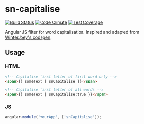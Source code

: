 # sn-capitalise

[![Build Status](https://travis-ci.org/solnetdigital/sn-capitalise.svg?branch=master)](https://travis-ci.org/solnetdigital/sn-capitalise)
[![Code Climate](https://codeclimate.com/github/solnetdigital/sn-capitalise/badges/gpa.svg)](https://codeclimate.com/github/solnetdigital/sn-capitalise)
[![Test Coverage](https://codeclimate.com/github/solnetdigital/sn-capitalise/badges/coverage.svg)](https://codeclimate.com/github/solnetdigital/sn-capitalise)

Angular JS filter for word capitalisation. Inspired and adapted from [WinterJoey's codepen][1].

## Usage

### HTML

```HTML
<!-- Capitalise first letter of first word only -->
<span>{{ someText | snCapitalise }}</span>

<!-- Capitalise first letter of all words -->
<span>{{ someText | snCapitalise:true }}</span>
```

### JS

```JavaScript
angular.module('yourApp', ['snCapitalise']);
```

[1]: http://codepen.io/WinterJoey/pen/sfFaK
